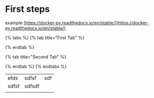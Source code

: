# First steps

example [https://docker-py.readthedocs.io/en/stable/](https://docker-py.readthedocs.io/en/stable/)

{% tabs %}
{% tab title="First Tab" %}

{% endtab %}

{% tab title="Second Tab" %}

{% endtab %}
{% endtabs %}

|       |        |     |
| ----- | ------ | --- |
| efds  | sdfsf  | sdf |
| sdfsf | sdfsdf |     |
|       |        |     |
